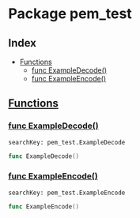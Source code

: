 # Package pem_test

## Index

* [Functions](#func)
    * [func ExampleDecode()](#ExampleDecode)
    * [func ExampleEncode()](#ExampleEncode)


## <a id="func" href="#func">Functions</a>

### <a id="ExampleDecode" href="#ExampleDecode">func ExampleDecode()</a>

```
searchKey: pem_test.ExampleDecode
```

```Go
func ExampleDecode()
```

### <a id="ExampleEncode" href="#ExampleEncode">func ExampleEncode()</a>

```
searchKey: pem_test.ExampleEncode
```

```Go
func ExampleEncode()
```

